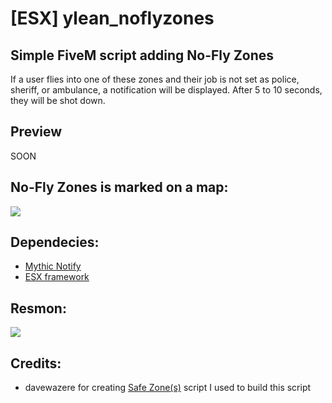 # [ESX] ylean_noflyzones

## Simple FiveM script adding No-Fly Zones
If a user flies into one of these zones and their job is not set as police, sheriff, or ambulance, a notification will be displayed. After 5 to 10 seconds, they will be shot down.

## Preview
SOON

## No-Fly Zones is marked on a map:
![](https://i.imgur.com/rW05jeC.png)

## Dependecies:
- [Mythic Notify](https://github.com/JayMontana36/mythic_notify)
- [ESX framework](https://github.com/esx-framework)
## Resmon:
![](https://i.imgur.com/BFWwrMF.png)

## Credits:
- davewazere for creating [Safe Zone(s)](https://forum.cfx.re/t/release-safe-zone-s-updated-9-10-18/154293) script I used to build this script
